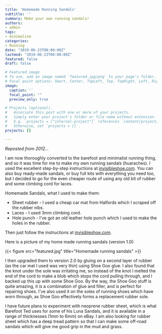```yaml
---
title: 'Homemade Running Sandals'
subtitle: ''
summary: Make your own running sandals!
authors:
- admin
tags:
- minimalism
categories:
- Running
date: "2019-06-23T00:00:00Z"
lastmod: "2019-06-23T00:00:00Z"
featured: false
draft: false

# Featured image
# To use, add an image named `featured.jpg/png` to your page's folder.
# Focal point options: Smart, Center, TopLeft, Top, TopRight, Left, Right, BottomLeft, Bottom, BottomRight
image:
  caption: ''
  focal_point: ""
  preview_only: true

# Projects (optional).
#   Associate this post with one or more of your projects.
#   Simply enter your project's folder or file name without extension.
#   E.g. `projects = ["internal-project"]` references `content/project/deep-learning/index.md`.
#   Otherwise, set `projects = []`.
projects: []

---
```


*Reposted from 2012...*

I am now thoroughly converted to the barefoot and minimalist running thing, and so it was time for me to make my own running sandals (huaraches). I used the excellent step-by-step instructions at [invisibleshoe.com](http://www.invisibleshoe.com/how-to-make-huaraches/). You can also buy ready-made sandals, or buy full kits with everything you need too, but I decided to go for the even cheaper route of using any old bit of rubber and some climbing cord for laces.

Homemade Sandals, what I used to make them:

- Sheet rubber - I used a cheap car mat from Halfords which I scraped off the rubber nibs.
- Laces - I used 3mm climbing cord.
- Hole punch - I've got an old leather hole punch which I used to make the holes in the rubber.

Then just follow the instructions at [invisibleshoe.com](http://www.invisibleshoe.com/how-to-make-huaraches/).

Here is a picture of my home made running sandals (version 1.0):

{{< figure src="featured.jpg" title="Homemade running sandals" >}}

I then upgraded them to version 2.0 by gluing on a second layer of rubber (as the car mat I used was very thin) using Shoe Goo glue. I also found that the knot under the sole was irritating me, so instead of the knot I melted the end of the cord to make a blob which stops the cord pulling through, and I backed up this up with some Shoe Goo. By the way, the Shoe Goo stuff is quite amazing, it is a combination of glue and filler, and is perfect for repairing shoes. I've also used it on the soles of running shoes which have worn through, as Shoe Goo effectively forms a replacement rubber sole.

I have future plans to experiment with neoprene rubber sheet, which is what Barefoot Ted uses for some of his Luna Sandals, and it is available in a range of thicknesses (1mm to 6mm) on eBay. I am also looking for rubber sheet which has a deep tread pattern so that I can make some off-road sandals which will give me good grip in the mud and grass.